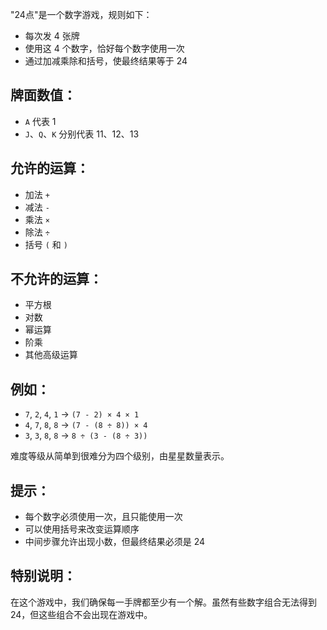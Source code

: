 "24点"是一个数字游戏，规则如下：

* 每次发 4 张牌
* 使用这 4 个数字，恰好每个数字使用一次
* 通过加减乘除和括号，使最终结果等于 24

## 牌面数值：
* `A` 代表 1
* `J`、`Q`、`K` 分别代表 11、12、13

## 允许的运算：
* 加法 `+`
* 减法 `-`
* 乘法 `×`
* 除法 `÷`
* 括号 `(` 和 `)`

## 不允许的运算：
* 平方根
* 对数
* 幂运算
* 阶乘
* 其他高级运算

## 例如：
* `7`, `2`, `4`, `1` → `(7 - 2) × 4 × 1`
* `4`, `7`, `8`, `8` → `(7 - (8 ÷ 8)) × 4`
* `3`, `3`, `8`, `8` → `8 ÷ (3 - (8 ÷ 3))`

难度等级从简单到很难分为四个级别，由星星数量表示。

## 提示：
* 每个数字必须使用一次，且只能使用一次
* 可以使用括号来改变运算顺序
* 中间步骤允许出现小数，但最终结果必须是 24

## 特别说明：
在这个游戏中，我们确保每一手牌都至少有一个解。虽然有些数字组合无法得到 24，但这些组合不会出现在游戏中。 